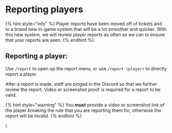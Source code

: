 # Reporting players

{% hint style="info" %}
Player reports have been moved off of tickets and to a brand new in-game system that will be a lot smoother and quicker. With this new system, we will review player reports as often as we can to ensure that your reports are seen.&#x20;
{% endhint %}

## **Reporting a player:**

Use `/report` to open up the report menu, or use `/report (player)` to directly report a player

After a report is made, staff are pinged in the Discord so that we further review the report. Video or screenshot proof is required for a report to be valid.

{% hint style="warning" %}
You **must** provide a video or screenshot link of the player breaking the rule that you are reporting them for, otherwise the report will be invalid.
{% endhint %}

\
